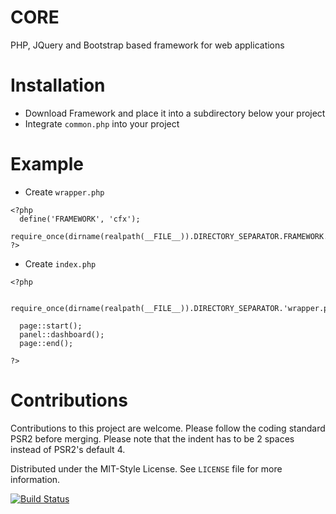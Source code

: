 # CORE

PHP, JQuery and Bootstrap based framework for web applications

# Installation

- Download Framework and place it into a subdirectory below your project
- Integrate ```common.php``` into your project

# Example

- Create ```wrapper.php```
```
<?php
  define('FRAMEWORK', 'cfx');
  require_once(dirname(realpath(__FILE__)).DIRECTORY_SEPARATOR.FRAMEWORK.DIRECTORY_SEPARATOR.'common.php');
?>
```

- Create ```index.php```
```
<?php

  require_once(dirname(realpath(__FILE__)).DIRECTORY_SEPARATOR.'wrapper.php');
 
  page::start();
  panel::dashboard();
  page::end();

?>
```

# Contributions

Contributions to this project are welcome. Please follow the coding standard PSR2 before merging. Please note that the indent has to be 2 spaces instead of PSR2's default 4.

Distributed under the MIT-Style License. See `LICENSE` file for more information.

[![Build Status](https://travis-ci.org/daeks/DNET-CORE.svg?branch=master)](https://travis-ci.org/daeks/DNET-CORE)